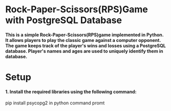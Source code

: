 # Rock-Paper-Scissors(RPS)Game with PostgreSQL Database
#### This is a simple Rock-Paper-Scissors(RPS)game implemented in Python. It allows players to play the classic game against a computer opponent. The game keeps track of the player's wins and losses using a PostgreSQL database. Player's names and ages are used to uniquely identify them in database.
# Setup
#### 1. Install the required libraries using the following command:
 pip install psycopg2 in python command promt
